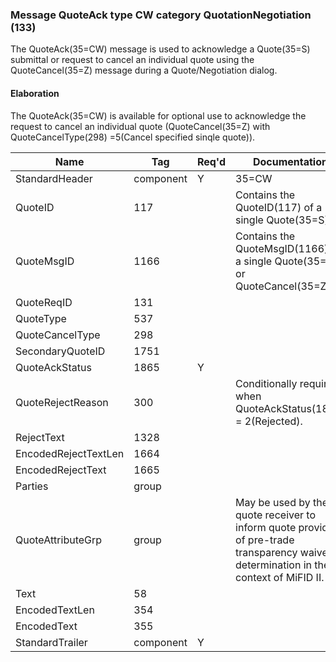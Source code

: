 ### Message QuoteAck type CW category QuotationNegotiation (133)

The QuoteAck(35=CW) message is used to acknowledge a Quote(35=S) submittal or request to cancel an individual quote using the QuoteCancel(35=Z) message during a Quote/Negotiation dialog.

#### Elaboration

The QuoteAck(35=CW) is available for optional use to acknowledge the request to cancel an individual quote (QuoteCancel(35=Z) with QuoteCancelType(298) =5(Cancel specified sinqle quote)).

| Name                 | Tag       | Req'd | Documentation                                                                                                                         |
|----------------------|-----------|----------|-------------------------------------------------------------------------------------------------------------------------------|
| StandardHeader       | component |   Y   | 35=CW                                                                                                                               |
| QuoteID              | 117       |       | Contains the QuoteID(117) of a single Quote(35=S).                                                                                    |
| QuoteMsgID           | 1166      |       | Contains the QuoteMsgID(1166) of a single Quote(35=S) or QuoteCancel(35=Z).                                                           |
| QuoteReqID           | 131       |       |                                                                                                                                |
| QuoteType            | 537       |       |                                                                                                                                |
| QuoteCancelType      | 298       |       |                                                                                                                                |
| SecondaryQuoteID     | 1751      |       |                                                                                                                                |
| QuoteAckStatus       | 1865      |   Y   |                                                                                                                                |
| QuoteRejectReason    | 300       |       | Conditionally required when QuoteAckStatus(1865) = 2(Rejected).                                                                       |
| RejectText           | 1328      |       |                                                                                                                                |
| EncodedRejectTextLen | 1664      |       |                                                                                                                                |
| EncodedRejectText    | 1665      |       |                                                                                                                                |
| Parties              | group     |       |                                                                                                                                |
| QuoteAttributeGrp    | group     |       | May be used by the quote receiver to inform quote provider of pre-trade transparency waiver determination in the context of MiFID II. |
| Text                 | 58        |       |                                                                                                                                |
| EncodedTextLen       | 354       |       |                                                                                                                                |
| EncodedText          | 355       |       |                                                                                                                                |
| StandardTrailer      | component |   Y   |                                                                                                                                |

